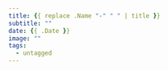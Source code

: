```yaml
---
title: {{ replace .Name "-" " " | title }}
subtitle: ""
date: {{ .Date }}
image: ""
tags:
  - untagged
---
```

